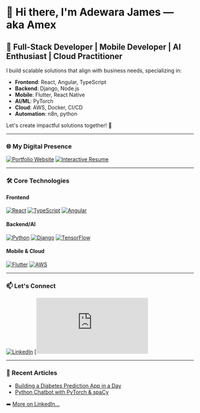 # 👋 Hi there, I'm **Adewara James** — aka **Amex**

## 🚀 **Full-Stack Developer | Mobile Developer | AI Enthusiast | Cloud Practitioner**

I build scalable solutions that align with business needs, specializing in:
- **Frontend**: React, Angular, TypeScript
- **Backend**: Django, Node.js  
- **Mobile**: Flutter, React Native
- **AI/ML**: PyTorch
- **Cloud**: AWS, Docker, CI/CD
- **Automation**: n8n, python

Let's create impactful solutions together! 🌟

---

### 🌐 **My Digital Presence**
[![Portfolio Website](https://img.shields.io/badge/🚀_Portfolio-000000?style=for-the-badge)](https://jamesadewara.github.io/jamesadewara/index.html)
[![Interactive Resume](https://img.shields.io/badge/📄_Resume-000000?style=for-the-badge)](https://jamesadewara.github.io/jamesadewara/resume_html.html)

---

### 🛠️ **Core Technologies**

#### Frontend
[![React](https://img.shields.io/badge/React-20232A?style=for-the-badge&logo=react&logoColor=61DAFB)](#)
[![TypeScript](https://img.shields.io/badge/TypeScript-007ACC?style=for-the-badge&logo=typescript&logoColor=white)](#)
[![Angular](https://img.shields.io/badge/Angular-DD0031?style=for-the-badge&logo=angular&logoColor=white)](#)

#### Backend/AI
[![Python](https://img.shields.io/badge/Python-3776AB?style=for-the-badge&logo=python&logoColor=white)](#)
[![Django](https://img.shields.io/badge/Django-092E20?style=for-the-badge&logo=django&logoColor=white)](#)
[![TensorFlow](https://img.shields.io/badge/TensorFlow-FF6F00?style=for-the-badge&logo=tensorflow&logoColor=white)](#)

#### Mobile & Cloud
[![Flutter](https://img.shields.io/badge/Flutter-02569B?style=for-the-badge&logo=flutter&logoColor=white)](#)
[![AWS](https://img.shields.io/badge/AWS-232F3E?style=for-the-badge&logo=amazon-aws&logoColor=white)](#)

---

### 📫 **Let's Connect**
[![LinkedIn](https://img.shields.io/badge/LinkedIn-0077B5?style=for-the-badge&logo=linkedin&logoColor=white)](https://www.linkedin.com/in/james-adewara-b0b955290)
[![GitHub](https://jamesadewara.github.io/jamesadewara/assets/files/james_resume.pdf)

---

### 📝 **Recent Articles**
- [Building a Diabetes Prediction App in a Day](https://www.linkedin.com/posts/james-adewara-b0b955290_this-article-chronicles-the-journey-of-creating-activity-7180493093098446849-r8i9)
- [Python Chatbot with PyTorch & spaCy](https://www.linkedin.com/posts/james-adewara-b0b955290_python-pytorch-spacy-activity-7182092380798337024-EE6F)

➡️ [More on LinkedIn...](https://www.linkedin.com/in/james-adewara-b0b955290/recent-activity/all/)
